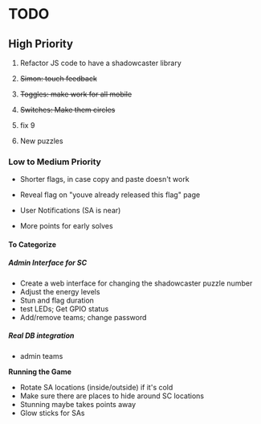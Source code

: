 

# TODO

## High Priority
1. Refactor JS code to have a shadowcaster library

2. <strike>Simon: touch feedback</strike>

3. <strike>Toggles: make work for all mobile</strike>

4. <strike>Switches: Make them circles</strike>

5. fix 9

6. New puzzles

### Low to Medium Priority
- Shorter flags, in case copy and paste doesn't work

- Reveal flag on "youve already released this flag" page

- User Notifications (SA is near)

- More points for early solves

#### To Categorize
##### Admin Interface for SC
 - Create a web interface for changing the shadowcaster puzzle number
 - Adjust the energy levels
 - Stun and flag duration
 - test LEDs; Get GPIO status
 - Add/remove teams; change password

##### Real DB integration
 - admin teams


**Running the Game**
- Rotate SA locations (inside/outside) if it's cold
- Make sure there are places to hide around SC locations
- Stunning maybe takes points away
- Glow sticks for SAs
